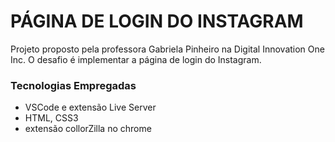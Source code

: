 # PÁGINA DE LOGIN DO INSTAGRAM
Projeto proposto pela professora Gabriela Pinheiro na Digital Innovation One Inc. O desafio é implementar a página de login do Instagram.

### Tecnologias Empregadas
- VSCode e extensão Live Server
- HTML, CSS3
- extensão collorZilla no chrome